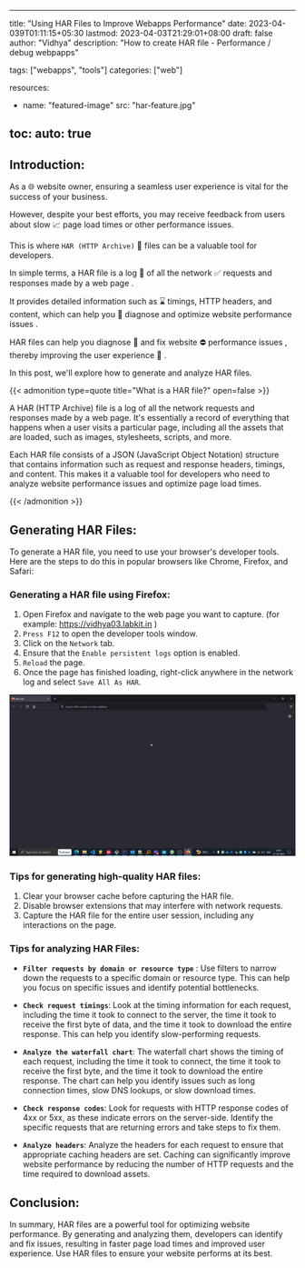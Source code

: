 
---
title: "Using HAR Files to Improve Webapps Performance"
date: 2023-04-039T01:11:15+05:30
lastmod: 2023-04-03T21:29:01+08:00
draft: false
author: "Vidhya"
description: "How to create HAR file - Performance / debug webpapps"

tags: ["webapps", "tools"]
categories: ["web"]

resources:
- name: "featured-image"
  src: "har-feature.jpg"

toc:
  auto: true  
---


## Introduction:

As a 🌐 website owner, ensuring a seamless user experience is vital for the success of your business. 

However, despite your best efforts, you may receive feedback from users about slow 📈 page load times or other performance issues. 

This is where ```HAR (HTTP Archive)``` 💎 files can be a valuable tool for developers. 

In simple terms, a HAR file is a log 📄 of all the network ✅ requests and responses made by a web page . 

It provides detailed information such as ⌛ timings, HTTP headers, and content, which can help you 🧬 diagnose and optimize website performance issues .

HAR files can help you diagnose 🧬 and fix website ⛔ performance issues , thereby improving the user experience 🔗 . 

In this post, we'll explore how to generate and analyze HAR files.

{{< admonition type=quote title="What is a HAR file?" open=false >}}

A HAR (HTTP Archive) file is a log of all the network requests and responses made by a web page. It's essentially a record of everything that happens when a user visits a particular page, including all the assets that are loaded, such as images, stylesheets, scripts, and more.

Each HAR file consists of a JSON (JavaScript Object Notation) structure that contains information such as request and response headers, timings, and content. This makes it a valuable tool for developers who need to analyze website performance issues and optimize page load times.

{{< /admonition >}}

## Generating HAR Files:

To generate a HAR file, you need to use your browser's developer tools. Here are the steps to do this in popular browsers like Chrome, Firefox, and Safari:

### Generating a HAR file using Firefox:

  1. Open Firefox and navigate to the web page you want to capture. (for example: https://vidhya03.labkit.in )
  2. `Press F12` to open the developer tools window.
  3. Click on the `Network` tab.
  4. Ensure that the `Enable persistent logs` option is enabled.
  5. `Reload` the page.
  6. Once the page has finished loading, right-click anywhere in the network log and select `Save All As HAR`.
  
  ![Export & import HAR](blog-personal-har-03.gif)
  
### Tips for generating high-quality HAR files:

  1. Clear your browser cache before capturing the HAR file.
  2. Disable browser extensions that may interfere with network requests.
  3. Capture the HAR file for the entire user session, including any interactions on the page.

### Tips for analyzing HAR Files:

 * **`Filter requests by domain or resource type`** : Use filters to narrow down the requests to a specific domain or resource type. This can help you focus on specific issues and identify potential bottlenecks.


* **`Check request timings`**: Look at the timing information for each request, including the time it took to connect to the server, the time it took to receive the first byte of data, and the time it took to download the entire response. This can help you identify slow-performing requests.


* **`Analyze the waterfall chart`**: The waterfall chart shows the timing of each request, including the time it took to connect, the time it took to receive the first byte, and the time it took to download the entire response. The chart can help you identify issues such as long connection times, slow DNS lookups, or slow download times.

* **`Check response codes`**: Look for requests with HTTP response codes of 4xx or 5xx, as these indicate errors on the server-side. Identify the specific requests that are returning errors and take steps to fix them.

* **`Analyze headers`**: Analyze the headers for each request to ensure that appropriate caching headers are set. Caching can significantly improve website performance by reducing the number of HTTP requests and the time required to download assets.

## Conclusion:

In summary, HAR files are a powerful tool for optimizing website performance. 
By generating and analyzing them, developers can identify and fix issues, resulting in faster page load times and improved user experience. 
Use HAR files to ensure your website performs at its best.



